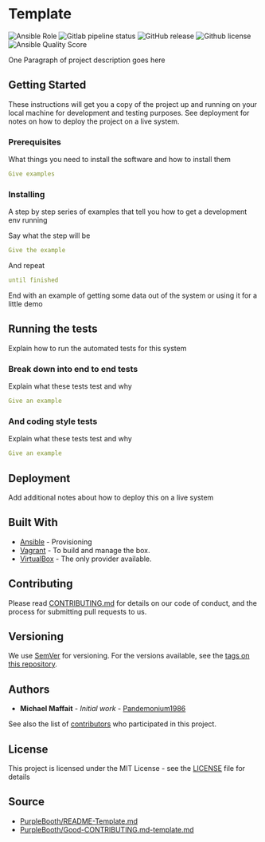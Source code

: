 # Template

![Ansible Role](https://img.shields.io/ansible/role/36274?logo=ansible)
![Gitlab pipeline status](https://img.shields.io/gitlab/pipeline/Pandemonium1986/ansible-role-init?logo=gitlab)
![GitHub release](https://img.shields.io/github/release/Pandemonium1986/ansible-role-init.svg?logo=github)
![Github license](https://img.shields.io/github/license/Pandemonium1986/ansible-role-init.svg?logo=github)
![Ansible Quality Score](https://img.shields.io/ansible/quality/36274?logo=ansible)

One Paragraph of project description goes here

## Getting Started

These instructions will get you a copy of the project up and running on your local machine for development and testing purposes. See deployment for notes on how to deploy the project on a live system.

### Prerequisites

What things you need to install the software and how to install them

```yaml
Give examples
```

### Installing

A step by step series of examples that tell you how to get a development env running

Say what the step will be

```yaml
Give the example
```

And repeat

```yaml
until finished
```

End with an example of getting some data out of the system or using it for a little demo

## Running the tests

Explain how to run the automated tests for this system

### Break down into end to end tests

Explain what these tests test and why

```yaml
Give an example
```

### And coding style tests

Explain what these tests test and why

```yaml
Give an example
```

## Deployment

Add additional notes about how to deploy this on a live system

## Built With

-   [Ansible](https://docs.ansible.com/ansible/latest/installation_guide/index.html) - Provisioning
-   [Vagrant](https://www.vagrantup.com/downloads.html) - To build and manage the box.
-   [VirtualBox](https://www.virtualbox.org/wiki/Downloads) - The only provider available.

## Contributing

Please read [CONTRIBUTING.md](https://gist.github.com/PurpleBooth/b24679402957c63ec426) for details on our code of conduct, and the process for submitting pull requests to us.

## Versioning

We use [SemVer](http://semver.org/) for versioning. For the versions available, see the [tags on this repository](https://github.com/your/project/tags).

## Authors

-   **Michael Maffait** - _Initial work_ - [Pandemonium1986](https://github.com/Pandemonium1986)

See also the list of [contributors](https://github.com/your/project/contributors) who participated in this project.

## License

This project is licensed under the MIT License - see the [LICENSE](./LICENSE) file for details

## Source

-   [PurpleBooth/README-Template.md](https://gist.githubusercontent.com/PurpleBooth/109311bb0361f32d87a2/raw/8254b53ab8dcb18afc64287aaddd9e5b6059f880/README-Template.md/)
-   [PurpleBooth/Good-CONTRIBUTING.md-template.md](https://gist.github.com/PurpleBooth/b24679402957c63ec426)
